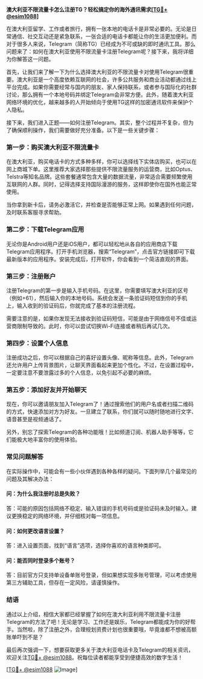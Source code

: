**澳大利亚不限流量卡怎么注册TG？轻松搞定你的海外通讯需求[[TG💪+ @esim1088](https://t.me/s/esim1088)]**

在澳大利亚留学、工作或者旅行，拥有一张本地的电话卡是非常必要的。无论是日常通信、社交互动还是紧急联系，一张合适的电话卡都能让你的生活更加便利。而对于很多人来说，Telegram（简称TG）已经成为不可或缺的即时通讯工具。那么问题来了：如何在澳大利亚使用不限流量卡注册Telegram呢？接下来，我将详细为你解答这一问题。

首先，让我们来了解一下为什么选择澳大利亚的不限流量卡对使用Telegram很重要。澳大利亚是一个高度依赖互联网的社会，许多公共服务和商业活动都通过线上平台完成。如果你需要经常与国内的朋友、家人保持联系，或者参与国际化的社群讨论，那么拥有一个本地号码并绑定Telegram会非常方便。此外，随着澳大利亚网络环境的优化，越来越多的人开始倾向于使用TG这样的加密通讯软件来保护个人隐私。

接下来，我们进入正题——如何注册Telegram。其实，整个过程并不复杂，但为了确保顺利操作，我们需要做好充分准备。以下是一些关键步骤：

### **第一步：购买澳大利亚不限流量卡**
在澳大利亚，购买电话卡的方式多种多样，你可以选择线下实体店购买，也可以在网上商城下单。这里推荐大家选择那些提供不限流量服务的运营商，比如Optus、Telstra等知名品牌。这些套餐通常包含大量的数据流量，非常适合需要频繁使用互联网的人群。同时，记得选择支持国际漫游的服务，这样即使你在国外也能正常使用。

当你拿到新卡后，请务必激活它，并检查是否能够正常上网。如果遇到任何问题，及时联系客服寻求帮助。

### **第二步：下载Telegram应用**
无论你是Android用户还是iOS用户，都可以轻松地从各自的应用商店下载Telegram应用程序。打开手机浏览器，搜索“Telegram”，点击官方链接即可下载最新版本的应用程序。安装完成后，打开软件，你会看到一个简洁直观的界面。

### **第三步：注册账户**
注册Telegram的第一步是输入手机号码。在这里，你需要填写澳大利亚的区号（例如+61），然后输入你的本地号码。系统会发送一条验证码短信到你的手机上，输入收到的验证码后，你就完成了基本的注册流程。

需要注意的是，如果你发现无法接收到验证码短信，可能是由于网络信号不佳或运营商限制导致的。此时，你可以尝试切换Wi-Fi连接或者稍后再试几次。

### **第四步：设置个人信息**
注册成功之后，你可以根据自己的喜好设置头像、昵称等信息。此外，Telegram还允许用户上传背景图片，让聊天界面看起来更加个性化。不过，在设置过程中，一定要注意不要泄露过多的个人信息，以免引起不必要的麻烦。

### **第五步：添加好友并开始聊天**
现在，你可以邀请朋友加入Telegram了！通过搜索他们的用户名或者扫描二维码的方式，快速添加对方为好友。一旦建立了联系，你们就可以随时随地进行文字、语音甚至是视频通话了。

另外，别忘了探索Telegram的各种功能哦！比如频道订阅、机器人助手等等，它们能极大地丰富你的使用体验。

### **常见问题解答**
在实际操作中，可能会有一些小伙伴遇到各种各样的疑问。下面列举几个最常见的问题及其解决办法：

#### **问：为什么我注册时总是失败？**
答：可能的原因包括网络不稳定、输入错误的手机号码或是验证码未及时输入。建议更换稳定的网络环境，并仔细核对每一项信息。

#### **问：如何更改语言设置？**
答：进入设置页面，找到“语言”选项，选择你喜欢的语言种类即可。

#### **问：能否同时登录多个账号？**
答：目前官方只支持单设备单账号登录，但如果想实现多账号管理，可以考虑使用第三方辅助工具，但存在一定风险，请谨慎操作。

### **结语**
通过以上介绍，相信大家都已经掌握了如何在澳大利亚利用不限流量卡注册Telegram的方法了吧！无论是学习、工作还是娱乐，Telegram都能成为你的好帮手。当然啦，除了注册之外，合理规划资费计划也很重要哦，毕竟谁都不想被高额账单吓到不是？

最后再次强调一下，想要获取更多关于澳大利亚电话卡及Telegram的相关资讯，欢迎关注[TG💪+ @esim1088](https://t.me/s/esim1088)。祝每位读者都能享受到便捷高效的数字生活！

[[TG💪+ @esim1088](https://t.me/s/esim1088) ![Image](https://i.postimg.cc/4NQfJmqS/Snipaste-2025-05-13-00-14-12.png)]